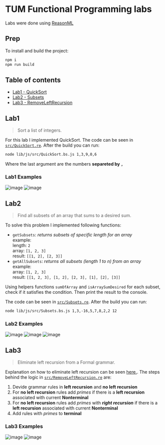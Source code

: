 # TUM Functional Programming labs

Labs were done using [ReasonML](https://reasonml.github.io/)

## Prep

To install and build the project:

```bash
npm i
npm run build
```

## Table of contents

- [Lab1 - QuickSort](#lab1)
- [Lab2 - Subsets](#lab2)
- [Lab3 - RemoveLeftRecursion](#lab3)

## Lab1

> Sort a list of integers.

For this lab I implemented QuickSort. The code can be seen in [`src/QuickSort.re`](https://github.com/strdr4605/tum-fp-labs/blob/master/src/QuickSort.re). After the build you can run:

```bash
node lib/js/src/QuickSort.bs.js 1,3,9,0,6
```

Where the last argument are the numbers **separeted by `,`**

### Lab1 Examples

![image](https://user-images.githubusercontent.com/16056918/66345356-96541f00-e958-11e9-920e-b840982d845b.png)
![image](https://user-images.githubusercontent.com/16056918/66345412-b4218400-e958-11e9-8c83-ec2763cf72a2.png)

## Lab2

> Find all subsets of an array that sums to a desired sum.

To solve this problem I implemented following functions:

- `getSubsets`: _returns subsets of specific length for an array_  
  example:  
  length: `2`  
  array: `[1, 2, 3]`  
  result: `[[1, 2], [2, 3]]`  
- `getAllSubsets`: _returns all subsets (length 1 to n) from an array_  
  example:  
  array: `[1, 2, 3]`  
  result: `[[1, 2, 3], [1, 2], [2, 3], [1], [2], [3]]`

Using helpers functions `sumOfArray` and `isArraySumDesired` for each subset, check if it satisfies the condition. Then print the result to the console.

The code can be seen in [`src/Subsets.re`](https://github.com/strdr4605/tum-fp-labs/blob/master/src/Subsets.re). After the build you can run:

```bash
node lib/js/src/Subsets.bs.js 1,3,-16,5,7,8,2,2 12
```

### Lab2 Examples

![image](https://user-images.githubusercontent.com/16056918/66722711-dc5a2880-ee19-11e9-9fbf-086b55cc8d8d.png)
![image](https://user-images.githubusercontent.com/16056918/66722705-d2382a00-ee19-11e9-8dc9-e40cf4bb4a58.png)
![image](https://user-images.githubusercontent.com/16056918/66722699-c5b3d180-ee19-11e9-9afc-aa5c6a08a66c.png)


## Lab3

> Eliminate left recursion from a Formal grammar.

Explanation on how to eliminate left recursion can be seen [here.](https://www.youtube.com/watch?v=3_VCoBfrt9c).
The steps behind the logic in [`src/RemoveLeftRecursion.re`](https://github.com/strdr4605/tum-fp-labs/blob/master/src/RemoveLeftRecursion.re) are:

1. Devide grammar rules in **left recursion** and **no left recursion**
2. For **no left recursion** rules add _primes_ if there is a **left recursion** associated with current **Nonterminal**
2. For **no left recursion** rules add _primes_ with _**right recursion**_ if there is a **left recursion** associated with current **Nonterminal**
3. Add rules with _primes_ to **terminal**


### Lab3 Examples

![image](https://user-images.githubusercontent.com/16056918/68163591-8a617a00-ff63-11e9-9616-fd6421a4ab6f.png)
![image](https://user-images.githubusercontent.com/16056918/68163583-846b9900-ff63-11e9-8231-f11358902371.png)

